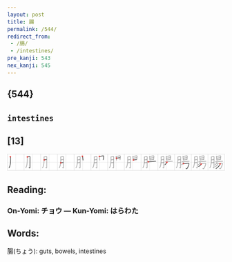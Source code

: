 ```yaml
---
layout: post
title: 腸
permalink: /544/
redirect_from:
 - /腸/
 - /intestines/
pre_kanji: 543
nex_kanji: 545
---
```


## {544}

## `intestines`

## [13]

<div class="stroke"><img src="../images/E885B8.png" /></div>

## Reading:

### On-Yomi: チョウ &mdash; Kun-Yomi: はらわた

## Words:

腸(ちょう): guts, bowels, intestines
